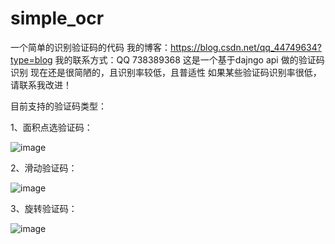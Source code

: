 # simple_ocr
一个简单的识别验证码的代码
我的博客：https://blog.csdn.net/qq_44749634?type=blog
我的联系方式：QQ 738389368
这是一个基于dajngo api 做的验证码识别
现在还是很简陋的，且识别率较低，且普适性
如果某些验证码识别率很低，请联系我改进！

目前支持的验证码类型：

1、面积点选验证码：


  ![image](https://user-images.githubusercontent.com/51218979/180716268-9fd92aa3-f42e-43b8-8bc2-f5b6bac9689a.png)

2、滑动验证码：


  ![image](https://user-images.githubusercontent.com/51218979/180716325-8e8f5594-f5ef-4589-a49d-a90d4d9c3cde.png)


3、旋转验证码：

  ![image](https://user-images.githubusercontent.com/51218979/180716375-95cb2e84-ef7b-4bea-9f91-68a89a757ad0.png)
